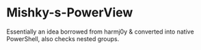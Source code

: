 # Mishky-s-PowerView
Essentially an idea borrowed from harmj0y &amp; converted into native PowerShell, also checks nested groups.
